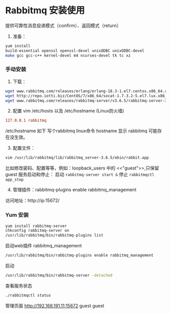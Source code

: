# Rabbitmq 安装使用

提供可靠性消息投递模式（confirm）、返回模式（return）

1. 准备：

```sh
yum install
build-essential openssl openssl-devel unixODBC unixODBC-devel
make gcc gcc-c++ kernel-devel m4 ncurses-devel tk tc xz
```
###  手动安装

1. 下载：

```sh
wget www.rabbitmq.com/releases/erlang/erlang-18.3-1.el7.centos.x86_64.rpm
wget http://repo.iotti.biz/CentOS/7/x86_64/socat-1.7.3.2-5.el7.lux.x86_64.rpm
wget www.rabbitmq.com/releases/rabbitmq-server/v3.6.5/rabbitmq-server-3.6.5-1.noarch.rpm
```
2. 配置 vim /etc/hosts 以及 /etc/hostname (Linux防火墙)

```ini
127.0.0.1 rabbitmq
```
/etc/hostname 如下 写个rabbitmq
linux命令 hostname 显示 rabbitmq 可能存在没生效。

3. 配置文件：

```sh
vim /usr/lib/rabbitmq/lib/rabbitmq_server-3.6.5/ebin/rabbit.app
```
比如修改密码、配置等等，例如：loopback_users 中的 <<"guest">>,只保留guest
服务启动和停止：
启动 `rabbitmq-server start &`
停止 `rabbitmqctl app_stop`

4. 管理插件：rabbitmq-plugins enable rabbitmq_management

 访问地址：http://ip:15672/

### Yum 安装

```sh
yum install rabbitmq-server
chkconfig rabbitmq-server on
/usr/lib/rabbitmq/bin/rabbitmq-plugins list
```

启动web插件 rabbitmq_management

```sh
/usr/lib/rabbitmq/bin/rabbitmq-plugins enable rabbitmq_management
```

启动

```sh
/usr/lib/rabbitmq/bin/rabbitmq-server -detached
```

查看服务状态

```sh
./rabbitmqctl status
```

管理页面 http://192.168.191.11:15672 guest  guest

